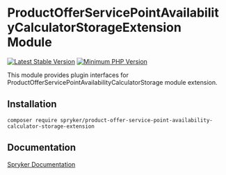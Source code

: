 # ProductOfferServicePointAvailabilityCalculatorStorageExtension Module
[![Latest Stable Version](https://poser.pugx.org/spryker/product-offer-service-point-availability-calculator-storage-extension/v/stable.svg)](https://packagist.org/packages/spryker/product-offer-service-point-availability-calculator-storage-extension)
[![Minimum PHP Version](https://img.shields.io/badge/php-%3E%3D%208.3-8892BF.svg)](https://php.net/)

This module provides plugin interfaces for ProductOfferServicePointAvailabilityCalculatorStorage module extension.

## Installation

```
composer require spryker/product-offer-service-point-availability-calculator-storage-extension
```

## Documentation

[Spryker Documentation](https://docs.spryker.com)
